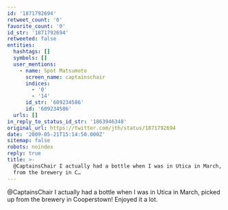 ```yaml
---
id: '1871792694'
retweet_count: '0'
favorite_count: '0'
id_str: '1871792694'
retweeted: false
entities:
  hashtags: []
  symbols: []
  user_mentions:
    - name: Spot Matsumoto
      screen_name: captainschair
      indices:
        - '0'
        - '14'
      id_str: '609234586'
      id: '609234586'
  urls: []
in_reply_to_status_id_str: '1863946348'
original_url: https://twitter.com/jth/status/1871792694
date: '2009-05-21T15:14:50.000Z'
sitemap: false
robots: noindex
reply: true
title: >-
  @CaptainsChair I actually had a bottle when I was in Utica in March, picked up
  from the brewery in C…
---
```


@CaptainsChair I actually had a bottle when I was in Utica in March, picked up from the brewery in Cooperstown! Enjoyed it a lot.